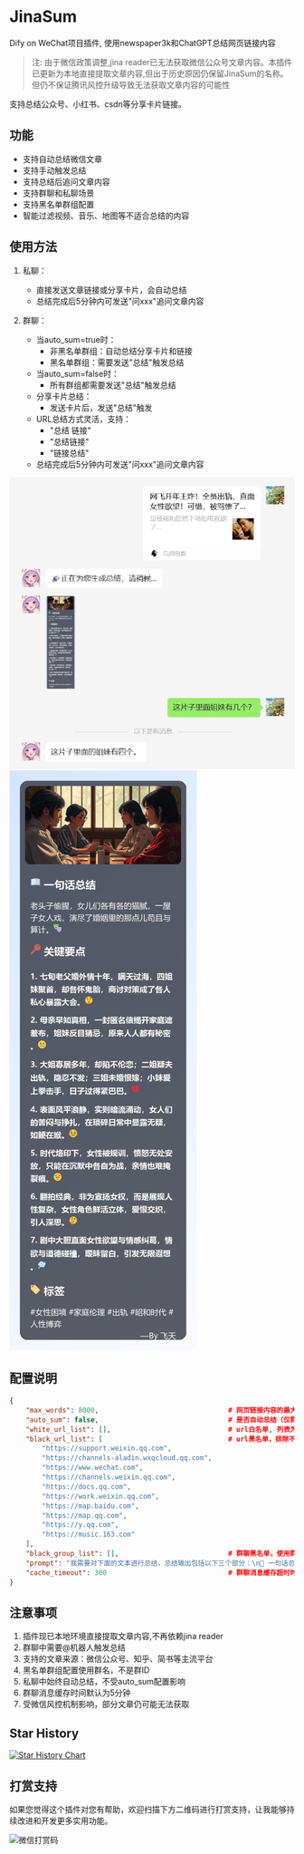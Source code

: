 # JinaSum
Dify on WeChat项目插件, 使用newspaper3k和ChatGPT总结网页链接内容

> 注: 由于微信政策调整,jina reader已无法获取微信公众号文章内容。本插件已更新为本地直接提取文章内容,但出于历史原因仍保留JinaSum的名称。但仍不保证腾讯风控升级导致无法获取文章内容的可能性

支持总结公众号、小红书、csdn等分享卡片链接。

## 功能
- 支持自动总结微信文章
- 支持手动触发总结
- 支持总结后追问文章内容
- 支持群聊和私聊场景
- 支持黑名单群组配置
- 智能过滤视频、音乐、地图等不适合总结的内容

## 使用方法
1. 私聊：
   - 直接发送文章链接或分享卡片，会自动总结
   - 总结完成后5分钟内可发送"问xxx"追问文章内容

2. 群聊：
   - 当auto_sum=true时：
     - 非黑名单群组：自动总结分享卡片和链接
     - 黑名单群组：需要发送"总结"触发总结
   - 当auto_sum=false时：
     - 所有群组都需要发送"总结"触发总结
   - 分享卡片总结：
     - 发送卡片后，发送"总结"触发
   - URL总结方式灵活，支持：
     - "总结 链接"
     - "总结链接"
     - "链接总结"
   - 总结完成后5分钟内可发送"问xxx"追问文章内容

![wechat_mp](./docs/images/wechat_mp.jpg)
![sum](./docs/images/sum.jpg)

## 配置说明
```json
{
    "max_words": 8000,                                # 网页链接内容的最大字数，防止超过最大输入token
    "auto_sum": false,                                # 是否自动总结（仅群聊有效）
    "white_url_list": [],                             # url白名单, 列表为空时不做限制，黑名单优先级大于白名单
    "black_url_list": [                               # url黑名单，排除不支持总结的视频号等链接
        "https://support.weixin.qq.com",
        "https://channels-aladin.wxqcloud.qq.com",
        "https://www.wechat.com",
        "https://channels.weixin.qq.com",
        "https://docs.qq.com",
        "https://work.weixin.qq.com",
        "https://map.baidu.com",
        "https://map.qq.com",
        "https://y.qq.com",
        "https://music.163.com"
    ],
    "black_group_list": [],                           # 群聊黑名单，使用群名
    "prompt": "我需要对下面的文本进行总结，总结输出包括以下三个部分：\n📖 一句话总结\n🔑 关键要点,用数字序号列出3-5个文章的核心内容\n🏷 标签: #xx #xx\n请使用emoji让你的表达更生动。",  # 链接内容总结提示词
    "cache_timeout": 300                              # 群聊消息缓存超时时间（秒）
}
```

## 注意事项
1. 插件现已本地环境直接提取文章内容,不再依赖jina reader
2. 群聊中需要@机器人触发总结
3. 支持的文章来源：微信公众号、知乎、简书等主流平台
4. 黑名单群组配置使用群名，不是群ID
5. 私聊中始终自动总结，不受auto_sum配置影响
6. 群聊消息缓存时间默认为5分钟
7. 受微信风控机制影响，部分文章仍可能无法获取

## Star History

[![Star History Chart](https://api.star-history.com/svg?repos=sofs2005/jina_sum&type=Date)](https://star-history.com/#sofs2005/jina_sum&Date)

## 打赏支持

如果您觉得这个插件对您有帮助，欢迎扫描下方二维码进行打赏支持，让我能够持续改进和开发更多实用功能。

![微信打赏码](https://github.com/sofs2005/difytask/raw/main/img/wx.png?raw=true)
